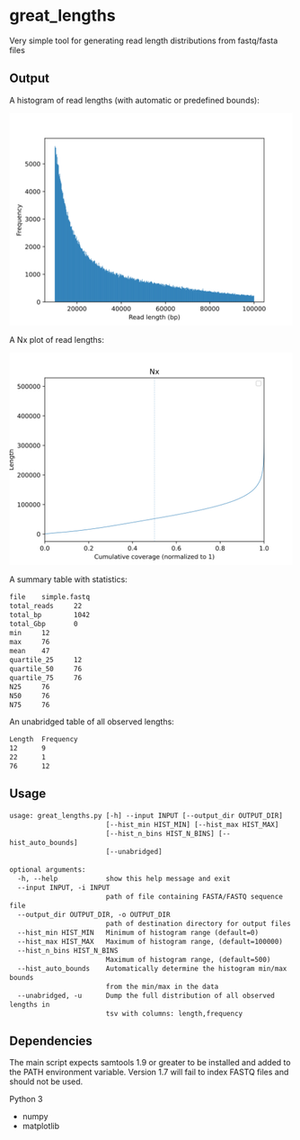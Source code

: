 # great_lengths
Very simple tool for generating read length distributions from fastq/fasta files

## Output
A histogram of read lengths (with automatic or predefined bounds):

![histogram](/images/histogram.svg)


A Nx plot of read lengths:

![Nx](/images/Nx.svg)


A summary table with statistics:
```
file    simple.fastq
total_reads     22
total_bp        1042
total_Gbp       0
min     12
max     76
mean    47
quartile_25     12
quartile_50     76
quartile_75     76
N25     76
N50     76
N75     76
```

An unabridged table of all observed lengths:
```
Length  Frequency
12      9
22      1
76      12
```

## Usage
```
usage: great_lengths.py [-h] --input INPUT [--output_dir OUTPUT_DIR]
                        [--hist_min HIST_MIN] [--hist_max HIST_MAX]
                        [--hist_n_bins HIST_N_BINS] [--hist_auto_bounds]
                        [--unabridged]

optional arguments:
  -h, --help            show this help message and exit
  --input INPUT, -i INPUT
                        path of file containing FASTA/FASTQ sequence file
  --output_dir OUTPUT_DIR, -o OUTPUT_DIR
                        path of destination directory for output files
  --hist_min HIST_MIN   Minimum of histogram range (default=0)
  --hist_max HIST_MAX   Maximum of histogram range, (default=100000)
  --hist_n_bins HIST_N_BINS
                        Maximum of histogram range, (default=500)
  --hist_auto_bounds    Automatically determine the histogram min/max bounds
                        from the min/max in the data
  --unabridged, -u      Dump the full distribution of all observed lengths in
                        tsv with columns: length,frequency
```

## Dependencies
The main script expects samtools 1.9 or greater to be installed and added to the PATH environment variable. Version 1.7 will fail to index FASTQ files and should not be used.

Python 3
 - numpy
 - matplotlib
